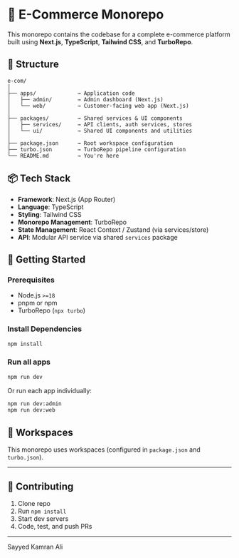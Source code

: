 # 🛒 E-Commerce Monorepo

This monorepo contains the codebase for a complete e-commerce platform built using **Next.js**, **TypeScript**, **Tailwind CSS**, and **TurboRepo**.

## 📁 Structure

```
e-com/
│
├── apps/             → Application code
│   ├── admin/        → Admin dashboard (Next.js)
│   └── web/          → Customer-facing web app (Next.js)
│
├── packages/         → Shared services & UI components
│   ├── services/     → API clients, auth services, stores
│   └── ui/           → Shared UI components and utilities
│
├── package.json      → Root workspace configuration
├── turbo.json        → TurboRepo pipeline configuration
└── README.md         → You're here
```

## 📦 Tech Stack

- **Framework**: Next.js (App Router)
- **Language**: TypeScript
- **Styling**: Tailwind CSS
- **Monorepo Management**: TurboRepo
- **State Management**: React Context / Zustand (via services/store)
- **API**: Modular API service via shared `services` package

## 🧰 Getting Started

### Prerequisites

- Node.js `>=18`
- pnpm or npm
- TurboRepo (`npx turbo`)

### Install Dependencies

```bash
npm install
```

### Run all apps

```bash
npm run dev
```

Or run each app individually:

```bash
npm run dev:admin 
npm run dev:web
```

## 📂 Workspaces

This monorepo uses workspaces (configured in `package.json` and `turbo.json`).

---

## 👥 Contributing

1. Clone repo
2. Run `npm install`
3. Start dev servers
4. Code, test, and push PRs

---

Sayyed Kamran Ali
